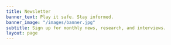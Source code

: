 ```yaml
---
title: Newsletter
banner_text: Play it safe. Stay informed.
banner_image: "/images/banner.jpg"
subtitle: Sign up for monthly news, research, and interviews.
layout: page
---
```


<div>
  <!--[if lte IE 8]>
  <script charset="utf-8" type="text/javascript" src="//js.hsforms.net/forms/v2-legacy.js"></script>
  <![endif]-->
  <script charset="utf-8" type="text/javascript" src="//js.hsforms.net/forms/v2.js"></script>
  <script>
    hbspt.forms.create({
      portalId: '2312887',
      formId: '0aba9475-1409-4ad4-87f1-30370bc575f7',
      onFormReady: function ($form) {
        $form.find('.hs-button')
            .attr('class', '')
            .addClass('btn')
            .addClass('btn-primary');
      },
      onFormSubmit: function ($form, ctx){
        $form.prepend('<div class="alert alert-success">Thank you for signing up!</div>');
      }
    });
  </script>

</div>
